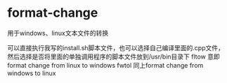 # format-change
用于windows、linux文本文件的转换

可以直接执行我写的install.sh脚本文件，也可以选择自己编译里面的.cpp文件，然后选择是否将里面的单独调用程序的脚本文件放到/usr/bin目录下
fltow 意即format change from linux to windows
fwtol 同上format change from windows to linux
